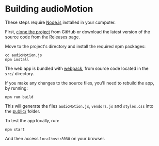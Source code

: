 # Building audioMotion

These steps require [Node.js](https://nodejs.org) installed in your computer.

First, [clone the project](https://github.com/hvianna/audioMotion.js) from GitHub or download the latest version of the source code from the [Releases page](https://github.com/hvianna/audioMotion.js/releases/latest).

Move to the project's directory and install the required npm packages:

```
cd audioMotion.js
npm install
```

The web app is bundled with [webpack](https://webpack.js.org/), from source code located in the `src/` directory.

If you make any changes to the source files, you'll need to rebuild the app, by running:

```
npm run build
```

This will generate the files `audioMotion.js`, `vendors.js` and `styles.css` into the [public/](../public) folder.

To test the app locally, run:

```
npm start
```

And then access `localhost:8080` on your browser.
